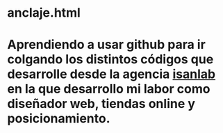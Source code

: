 # anclaje.html
# Aprendiendo a usar github para ir colgando los distintos códigos que desarrolle desde la agencia <a href="https://www.isanlab.com/">isanlab</a> en la que desarrollo mi labor como diseñador web, tiendas online y posicionamiento. 
